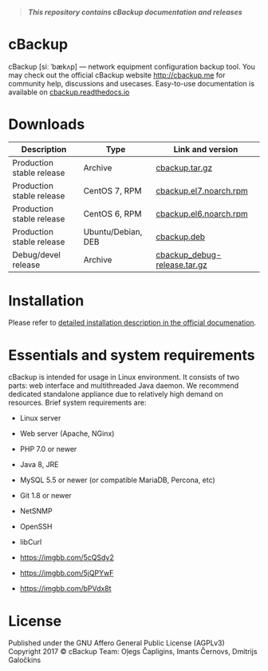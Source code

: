 > ##### This repository contains cBackup documentation and releases

# cBackup

cBackup [siː ˈbækʌp] — network equipment configuration backup tool. You may check out the official cBackup website <http://cbackup.me> for community help, discussions and usecases. Easy-to-use documentation is available on [cbackup.readthedocs.io](http://cbackup.rtfd.io/)

# Downloads

Description | Type | Link and version
--------- | --------- | ---------
Production stable release | Archive | [cbackup.tar.gz](http://cbackup.me/latest)
Production stable release | CentOS 7, RPM | [cbackup.el7.noarch.rpm](http://cbackup.me/latest?package=rpm&sub=el7)
Production stable release | CentOS 6, RPM | [cbackup.el6.noarch.rpm](http://cbackup.me/latest?package=rpm&sub=el6)
Production stable release | Ubuntu/Debian, DEB | [cbackup.deb](http://cbackup.me/latest?package=deb)
Debug/devel release | Archive | [cbackup_debug-release.tar.gz](http://cbackup.me/latest?package=debug&sub=release)

# Installation

Please refer to [detailed installation description in the official documenation](http://cbackup.readthedocs.io/en/latest/getting-started/install/).

# Essentials and system requirements

cBackup is intended for usage in Linux environment. It consists of two parts: web interface and multithreaded Java daemon. We recommend dedicated standalone appliance due to relatively high demand on resources. Brief system requirements are:
* Linux server
* Web server (Apache, NGinx)
* PHP 7.0 or newer
* Java 8, JRE
* MySQL 5.5 or newer (or compatible MariaDB, Percona, etc)
* Git 1.8 or newer
* NetSNMP
* OpenSSH
* libCurl

* https://imgbb.com/5cQSdy2
* https://imgbb.com/5jQPYwF
* https://imgbb.com/bPVdx8t

# License

Published under the GNU Affero General Public License (AGPLv3)<br>
Copyright 2017 © cBackup Team: Oļegs Čapligins, Imants Černovs, Dmitrijs Galočkins  

